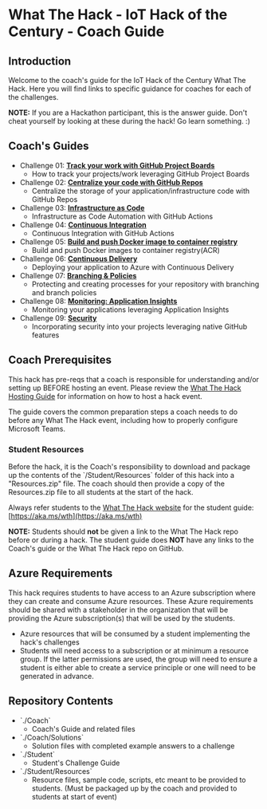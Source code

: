 # What The Hack - IoT Hack of the Century - Coach Guide

## Introduction
Welcome to the coach's guide for the IoT Hack of the Century What The Hack. Here you will find links to specific guidance for coaches for each of the challenges.


**NOTE:** If you are a Hackathon participant, this is the answer guide. Don't cheat yourself by looking at these during the hack! Go learn something. :)

## Coach's Guides
- Challenge 01: **[Track your work with GitHub Project Boards](./Solution-01.md)**
	 - How to track your projects/work leveraging GitHub Project Boards
- Challenge 02: **[Centralize your code with GitHub Repos](./Solution-02.md)**
	 - Centralize the storage of your application/infrastructure code with GitHub Repos
- Challenge 03: **[Infrastructure as Code](./Solution-03.md)**
	 - Infrastructure as Code Automation with GitHub Actions
- Challenge 04: **[Continuous Integration](./Solution-04.md)**
	 - Continuous Integration with GitHub Actions
- Challenge 05: **[Build and push Docker image to container registry](./Solution-05.md)**
	 - Build and push Docker images to container registry(ACR)
- Challenge 06: **[Continuous Delivery](./Solution-06.md)**
	 - Deploying your application to Azure with Continuous Delivery
- Challenge 07: **[Branching & Policies](./Solution-07.md)**
	 - Protecting and creating processes for your repository with branching and branch policies
- Challenge 08: **[Monitoring: Application Insights](./Solution-08.md)**
	 - Monitoring your applications leveraging Application Insights
- Challenge 09: **[Security](./Solution-09.md)**
	 - Incorporating security into your projects leveraging native GitHub features

## Coach Prerequisites 

This hack has pre-reqs that a coach is responsible for understanding and/or setting up BEFORE hosting an event. Please review the [What The Hack Hosting Guide](https://aka.ms/wthhost) for information on how to host a hack event.

The guide covers the common preparation steps a coach needs to do before any What The Hack event, including how to properly configure Microsoft Teams.

### Student Resources

Before the hack, it is the Coach's responsibility to download and package up the contents of the \`/Student/Resources\` folder of this hack into a "Resources.zip" file. The coach should then provide a copy of the Resources.zip file to all students at the start of the hack.

Always refer students to the [What The Hack website](https://aka.ms/wth) for the student guide: [https://aka.ms/wth](https://aka.ms/wth)

**NOTE:** Students should **not** be given a link to the What The Hack repo before or during a hack. The student guide does **NOT** have any links to the Coach's guide or the What The Hack repo on GitHub.  


## Azure Requirements

This hack requires students to have access to an Azure subscription where they can create and consume Azure resources. These Azure requirements should be shared with a stakeholder in the organization that will be providing the Azure subscription(s) that will be used by the students.

- Azure resources that will be consumed by a student implementing the hack's challenges
- Students will need access to a subscription or at minimum a resource group.  If the latter permissions are used, the group will need to ensure a student is either able to create a service principle or one will need to be generated in advance.

## Repository Contents

- \`./Coach\`
  - Coach's Guide and related files
- \`./Coach/Solutions\`
  - Solution files with completed example answers to a challenge
- \`./Student\`
  - Student's Challenge Guide
- \`./Student/Resources\`
  - Resource files, sample code, scripts, etc meant to be provided to students. (Must be packaged up by the coach and provided to students at start of event)